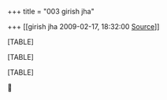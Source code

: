 +++
title = "003 girish jha"

+++
[[girish jha	2009-02-17, 18:32:00 [Source](https://groups.google.com/g/bvparishat/c/oJlid1qorHc)]]



[TABLE]

[TABLE]

[TABLE]



